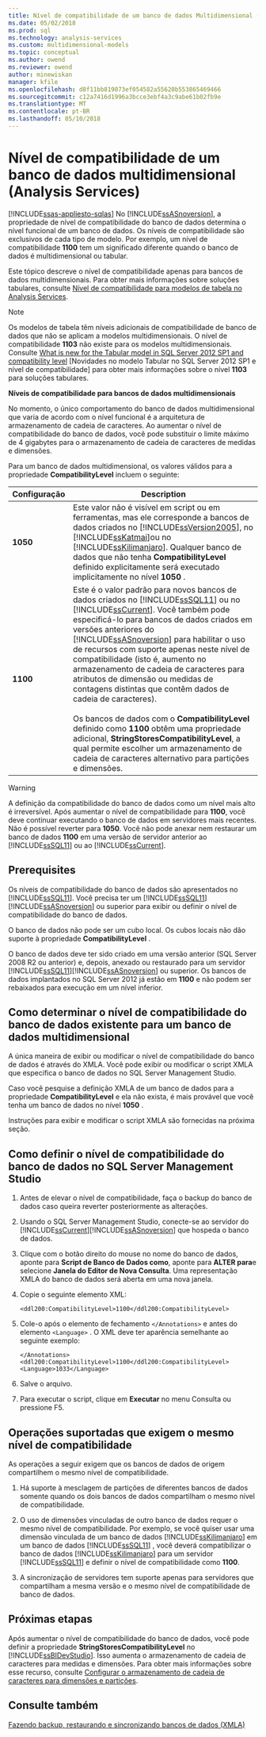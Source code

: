 ```yaml
---
title: Nível de compatibilidade de um banco de dados Multidimensional (Analysis Services) | Microsoft Docs
ms.date: 05/02/2018
ms.prod: sql
ms.technology: analysis-services
ms.custom: multidimensional-models
ms.topic: conceptual
ms.author: owend
ms.reviewer: owend
author: minewiskan
manager: kfile
ms.openlocfilehash: d8f11bb819073ef054582a55620b553865469466
ms.sourcegitcommit: c12a7416d1996a3bcce3ebf4a3c9abe61b02fb9e
ms.translationtype: MT
ms.contentlocale: pt-BR
ms.lasthandoff: 05/10/2018
---
```

# <a name="compatibility-level-of-a-multidimensional-database-analysis-services"></a>Nível de compatibilidade de um banco de dados multidimensional (Analysis Services)
[!INCLUDE[ssas-appliesto-sqlas](../../includes/ssas-appliesto-sqlas.md)]
  No [!INCLUDE[ssASnoversion](../../includes/ssasnoversion-md.md)], a propriedade de nível de compatibilidade do banco de dados determina o nível funcional de um banco de dados. Os níveis de compatibilidade são exclusivos de cada tipo de modelo. Por exemplo, um nível de compatibilidade **1100** tem um significado diferente quando o banco de dados é multidimensional ou tabular.  
  
 Este tópico descreve o nível de compatibilidade apenas para bancos de dados multidimensionais. Para obter mais informações sobre soluções tabulares, consulte [Nível de compatibilidade para modelos de tabela no Analysis Services](../../analysis-services/tabular-models/compatibility-level-for-tabular-models-in-analysis-services.md).  
  
> [!NOTE]  
>  Os modelos de tabela têm níveis adicionais de compatibilidade de banco de dados que não se aplicam a modelos multidimensionais. O nível de compatibilidade **1103** não existe para os modelos multidimensionais. Consulte [What is new for the Tabular model in SQL Server 2012 SP1 and compatibility level](http://go.microsoft.com/fwlink/?LinkId=301727) [Novidades no modelo Tabular no SQL Server 2012 SP1 e nível de compatibilidade] para obter mais informações sobre o nível **1103** para soluções tabulares.  
  
 **Níveis de compatibilidade para bancos de dados multidimensionais**  
  
 No momento, o único comportamento do banco de dados multidimensional que varia de acordo com o nível funcional é a arquitetura de armazenamento de cadeia de caracteres. Ao aumentar o nível de compatibilidade do banco de dados, você pode substituir o limite máximo de 4 gigabytes para o armazenamento de cadeia de caracteres de medidas e dimensões.  
  
 Para um banco de dados multidimensional, os valores válidos para a propriedade **CompatibilityLevel** incluem o seguinte:  
  
|Configuração|Description|  
|-------------|-----------------|  
|**1050**|Este valor não é visível em script ou em ferramentas, mas ele corresponde a bancos de dados criados no [!INCLUDE[ssVersion2005](../../includes/ssversion2005-md.md)], no [!INCLUDE[ssKatmai](../../includes/sskatmai-md.md)]ou no [!INCLUDE[ssKilimanjaro](../../includes/sskilimanjaro-md.md)]. Qualquer banco de dados que não tenha **CompatibilityLevel** definido explicitamente será executado implicitamente no nível **1050** .|  
|**1100**|Este é o valor padrão para novos bancos de dados criados no [!INCLUDE[ssSQL11](../../includes/sssql11-md.md)] ou no [!INCLUDE[ssCurrent](../../includes/sscurrent-md.md)]. Você também pode especificá-lo para bancos de dados criados em versões anteriores do [!INCLUDE[ssASnoversion](../../includes/ssasnoversion-md.md)] para habilitar o uso de recursos com suporte apenas neste nível de compatibilidade (isto é, aumento no armazenamento de cadeia de caracteres para atributos de dimensão ou medidas de contagens distintas que contêm dados de cadeia de caracteres).<br /><br /> Os bancos de dados com o **CompatibilityLevel** definido como **1100** obtêm uma propriedade adicional, **StringStoresCompatibilityLevel**, a qual permite escolher um armazenamento de cadeia de caracteres alternativo para partições e dimensões.|  
  
> [!WARNING]  
>  A definição da compatibilidade do banco de dados como um nível mais alto é irreversível. Após aumentar o nível de compatibilidade para **1100**, você deve continuar executando o banco de dados em servidores mais recentes. Não é possível reverter para **1050**. Você não pode anexar nem restaurar um banco de dados **1100** em uma versão de servidor anterior ao [!INCLUDE[ssSQL11](../../includes/sssql11-md.md)] ou ao [!INCLUDE[ssCurrent](../../includes/sscurrent-md.md)].  
  
## <a name="prerequisites"></a>Prerequisites  
 Os níveis de compatibilidade do banco de dados são apresentados no [!INCLUDE[ssSQL11](../../includes/sssql11-md.md)]. Você precisa ter um [!INCLUDE[ssSQL11](../../includes/sssql11-md.md)][!INCLUDE[ssASnoversion](../../includes/ssasnoversion-md.md)] ou superior para exibir ou definir o nível de compatibilidade do banco de dados.  
  
 O banco de dados não pode ser um cubo local. Os cubos locais não dão suporte à propriedade **CompatibilityLevel** .  
  
 O banco de dados deve ter sido criado em uma versão anterior (SQL Server 2008 R2 ou anterior) e, depois, anexado ou restaurado para um servidor [!INCLUDE[ssSQL11](../../includes/sssql11-md.md)][!INCLUDE[ssASnoversion](../../includes/ssasnoversion-md.md)] ou superior. Os bancos de dados implantados no SQL Server 2012 já estão em **1100** e não podem ser rebaixados para execução em um nível inferior.  
  
## <a name="determine-the-existing-database-compatibility-level-for-a-multidimensional-database"></a>Como determinar o nível de compatibilidade do banco de dados existente para um banco de dados multidimensional  
 A única maneira de exibir ou modificar o nível de compatibilidade do banco de dados é através do XMLA. Você pode exibir ou modificar o script XMLA que especifica o banco de dados no SQL Server Management Studio.  
  
 Caso você pesquise a definição XMLA de um banco de dados para a propriedade **CompatibilityLevel** e ela não exista, é mais provável que você tenha um banco de dados no nível **1050** .  
  
 Instruções para exibir e modificar o script XMLA são fornecidas na próxima seção.  
  
## <a name="set-the-database-compatibility-level-in-sql-server-management-studio"></a>Como definir o nível de compatibilidade do banco de dados no SQL Server Management Studio  
  
1.  Antes de elevar o nível de compatibilidade, faça o backup do banco de dados caso queira reverter posteriormente as alterações.  
  
2.  Usando o SQL Server Management Studio, conecte-se ao servidor do [!INCLUDE[ssCurrent](../../includes/sscurrent-md.md)][!INCLUDE[ssASnoversion](../../includes/ssasnoversion-md.md)] que hospeda o banco de dados.  
  
3.  Clique com o botão direito do mouse no nome do banco de dados, aponte para **Script de Banco de Dados como**, aponte para **ALTER para**e selecione **Janela do Editor de Nova Consulta**. Uma representação XMLA do banco de dados será aberta em uma nova janela.  
  
4.  Copie o seguinte elemento XML:  
  
    ```  
    <ddl200:CompatibilityLevel>1100</ddl200:CompatibilityLevel>  
    ```  
  
5.  Cole-o após o elemento de fechamento `</Annotations>` e antes do elemento `<Language>` . O XML deve ter aparência semelhante ao seguinte exemplo:  
  
    ```  
    </Annotations>  
    <ddl200:CompatibilityLevel>1100</ddl200:CompatibilityLevel>  
    <Language>1033</Language>  
    ```  
  
6.  Salve o arquivo.  
  
7.  Para executar o script, clique em **Executar** no menu Consulta ou pressione F5.  
  
## <a name="supported-operations-that-require-the-same-compatibility-level"></a>Operações suportadas que exigem o mesmo nível de compatibilidade  
 As operações a seguir exigem que os bancos de dados de origem compartilhem o mesmo nível de compatibilidade.  
  
1.  Há suporte à mesclagem de partições de diferentes bancos de dados somente quando os dois bancos de dados compartilham o mesmo nível de compatibilidade.  
  
2.  O uso de dimensões vinculadas de outro banco de dados requer o mesmo nível de compatibilidade. Por exemplo, se você quiser usar uma dimensão vinculada de um banco de dados [!INCLUDE[ssKilimanjaro](../../includes/sskilimanjaro-md.md)] em um banco de dados [!INCLUDE[ssSQL11](../../includes/sssql11-md.md)] , você deverá compatibilizar o banco de dados [!INCLUDE[ssKilimanjaro](../../includes/sskilimanjaro-md.md)] para um servidor [!INCLUDE[ssSQL11](../../includes/sssql11-md.md)] e definir o nível de compatibilidade como **1100**.  
  
3.  A sincronização de servidores tem suporte apenas para servidores que compartilham a mesma versão e o mesmo nível de compatibilidade de banco de dados.  
  
## <a name="next-steps"></a>Próximas etapas  
 Após aumentar o nível de compatibilidade do banco de dados, você pode definir a propriedade **StringStoresCompatibilityLevel** no [!INCLUDE[ssBIDevStudio](../../includes/ssbidevstudio-md.md)]. Isso aumenta o armazenamento de cadeia de caracteres para medidas e dimensões. Para obter mais informações sobre esse recurso, consulte [Configurar o armazenamento de cadeia de caracteres para dimensões e partições](../../analysis-services/multidimensional-models/configure-string-storage-for-dimensions-and-partitions.md).  
  
## <a name="see-also"></a>Consulte também  
 [Fazendo backup, restaurando e sincronizando bancos de dados &#40;XMLA&#41;](../../analysis-services/multidimensional-models-scripting-language-assl-xmla/backing-up-restoring-and-synchronizing-databases-xmla.md)  
  
  
